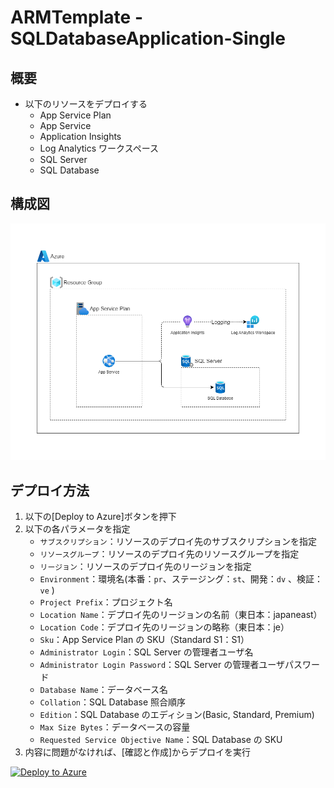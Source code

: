 # ARMTemplate - SQLDatabaseApplication-Single

## 概要

- 以下のリソースをデプロイする
  - App Service Plan
  - App Service
  - Application Insights
  - Log Analytics ワークスペース
  - SQL Server
  - SQL Database

## 構成図

![SQLDatabaseApplication-Single 構成図](./SQLDatabaseApplication-Single.png)

## デプロイ方法

1. 以下の[Deploy to Azure]ボタンを押下
2. 以下の各パラメータを指定
   - `サブスクリプション`：リソースのデプロイ先のサブスクリプションを指定
   - `リソースグループ`：リソースのデプロイ先のリソースグループを指定
   - `リージョン`：リソースのデプロイ先のリージョンを指定
   - `Environment`：環境名(本番：`pr`、ステージング：`st`、開発：`dv` 、検証：`ve` )
   - `Project Prefix`：プロジェクト名
   - `Location Name`：デプロイ先のリージョンの名前（東日本：japaneast）
   - `Location Code`：デプロイ先のリージョンの略称（東日本：je）
   - `Sku`：App Service Plan の SKU（Standard S1：S1）
   - `Administrator Login`：SQL Server の管理者ユーザ名
   - `Administrator Login Password`：SQL Server の管理者ユーザパスワード
   - `Database Name`：データベース名
   - `Collation`：SQL Database 照合順序
   - `Edition`：SQL Database のエディション(Basic, Standard, Premium)
   - `Max Size Bytes`：データベースの容量
   - `Requested Service Objective Name`：SQL Database の SKU
3. 内容に問題がなければ、[確認と作成]からデプロイを実行

[![Deploy to Azure](https://aka.ms/deploytoazurebutton)](https://portal.azure.com/#create/Microsoft.Template/uri/https%3A%2F%2Fraw.githubusercontent.com%2Ffixer-github%2FFIXER.CloudConfigCMP%2Fdevelop%2FARMTemplate%2FFIXERTemplate%2FSQLDatabaseApplication-Single%2Ftemplate.json)
